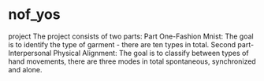 # nof_yos
project
The project consists of two parts:
Part One-Fashion Mnist:
The goal is to identify the type of garment - there are ten types in total.
Second part-Interpersonal Physical Alignment:
The goal is to classify between types of hand movements, there are three modes in total spontaneous, synchronized and alone.
